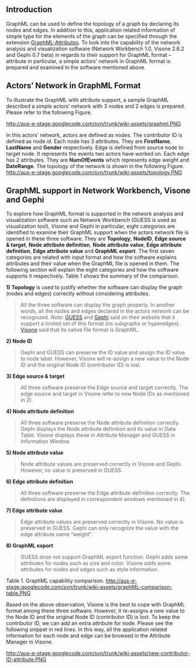 ## Introduction ##

GraphML can be used to define the topology of a graph by declaring its nodes and edges. In addition to this, application related information of simple type for the elements of the graph can be specified through the extension [GraphML-Attributes](http://graphml.graphdrawing.org/primer/graphml-primer.html#Attributes). To look into the capability of the network analysis and visualization software (Network Workbench 1.0, Visone 2.6.2 and Gephi 0.7 beta) in regards to their support for GraphML format – attribute in particular, a simple actors’ network in GraphML format is prepared and examined in the software mentioned above.


## Actors’ Network in GraphML Format ##

To illustrate the GraphML with attribute support, a sample GraphML described a simple actors’ network with 3 nodes and 2 edges is prepared. Please refer to the following Figure.

http://aus-e-stage.googlecode.com/svn/trunk/wiki-assets/graphml.PNG

In this actors’ network, actors are defined as nodes.  The contributor ID is defined as node id. Each node has 3 attributes. They are **FirstName**, **LastName** and **Gender** respectively. Edge is defined from source node to target node. It represents the events two actors have worked on. Each edge has 2 attributes. They are **NumOfEvents** which represents edge weight and **DateRange**. The topology of the network is shown in the following Figure.
http://aus-e-stage.googlecode.com/svn/trunk/wiki-assets/topology.PNG


## GraphML support in Network Workbench, Visone and Gephi ##


To explore how GraphML format is supported in the network analysis and visualization software such as Network Workbench (GUESS is used as visualization tool), Visone and Gephi in particular, eight categories are identified to examine their GraphML support when the actors network file is opened in these three software. They are **Topology**, **NodeID**, **Edge source & target**, **Node attribute definition**, **Node attribute value**, **Edge attribute definition**, **Edge attribute value** and **GraphML export**. The first seven categories are related with input format and how the software explains attributes and their value when the GraphML file is opened in them. The following section will explain the eight categories and how the software supports it respectively. Table 1 shows the summary of the comparison.

**1)	Topology** is used to justify whether the software can display the graph (nodes and edges) correctly without considering attributes.
> All the three software can display the graph properly. In another words, all the nodes and edges declared in the actors network can be recognized.
_Note:_
> [GUESS](http://guess.wikispot.org/GraphML) and [Gephi](http://gephi.org/users/supported-graph-formats/graphml-format/) said on their website that it support a limited set of this format (no subgraphs or hyperedges).
> [Visone](http://visone.info/doku.php?id=docs:index) said that its native file format  is GraphML.

**2)	Node ID**
> Gephi and GUESS can preserve the ID value and assign the ID value to node label. However, Visone will re-assign a new value to the Node ID and the original Node ID (contributor ID) is lost.

**3)	Edge source & target**
> All three software preserve the Edge source and target correctly. The edge source and target  in Visone refer to new Node IDs as mentioned in 2).

**4)	Node attribute definition**
> All three software preserve the Node attribute definition correctly. Gephi displays the Node attribute definition and its value in Data Table. Visone displays these in Attribute Manager and GUESS in Information Window.

**5)	Node attribute value**
> Node attribute values are preserved correctly in Visone and Gephi. However, no value is preserved in GUESS.

**6)	Edge attribute definition**
> All three software preserve the Edge attribute definition correctly. The definitions are displayed in correspondent windows mentioned in 4).

**7)	Edge attribute value**
> Edge attribute values are preserved correctly in Visone. No value is preserved in GUESS. Gephi can only recognize the value with the edge attribute name “weight”.

**8)	GraphML export**
> GUESS dose not support GraphML export function. Gephi adds some attributes for nodes such as size and color. Visone adds some attributes for nodes and edges such as style information.


Table 1. GraphML capability comparison.
http://aus-e-stage.googlecode.com/svn/trunk/wiki-assets/graphML-comparison-table.PNG

Based on the above observation, Visone is the best to cope with GraphML format among these three software. However, it re-assigns a new value to the Node ID and the original Node ID (contributor ID) is lost. To keep the contributor ID, we can add an extra attribute for node. Please see the following snippet in red lines. In this way, all the application related information for each node and edge can be browsed in the Attribute Manager in Visone.

http://aus-e-stage.googlecode.com/svn/trunk/wiki-assets/new-contributor-ID-attribute.PNG